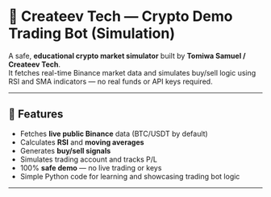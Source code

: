 # 🧠 Createev Tech — Crypto Demo Trading Bot (Simulation)

A safe, **educational crypto market simulator** built by **Tomiwa Samuel / Createev Tech**.  
It fetches real-time Binance market data and simulates buy/sell logic using RSI and SMA indicators — no real funds or API keys required.

---

## 🚀 Features
- Fetches **live public Binance** data (BTC/USDT by default)
- Calculates **RSI** and **moving averages**
- Generates **buy/sell signals**
- Simulates trading account and tracks P/L
- 100% **safe demo** — no live trading or keys
- Simple Python code for learning and showcasing trading bot logic

---

